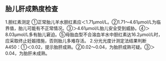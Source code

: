 ## 胎儿肝成熟度检查
1.胆红素测定
①正常胎儿羊水胆红素应＜1.71μmol/L。②1.71～4.61μmol/L为临界值，胎儿可能有不正常情况。③＞4.61μmol/L胎儿安全受到威胁。④＞8.03μmol/L多有胎儿窘迫。⑤母胎血型不合溶血羊水中胆红素达16.2μmol/L时，应采取终止妊娠措施，否则胎儿多难存活。
2.分光光度计测定法结果判断
A450：①＜0.02，提示胎肝成熟。②0.02～0.04，为胎肝成熟可疑。③＞0.04，为胎肝未成熟。